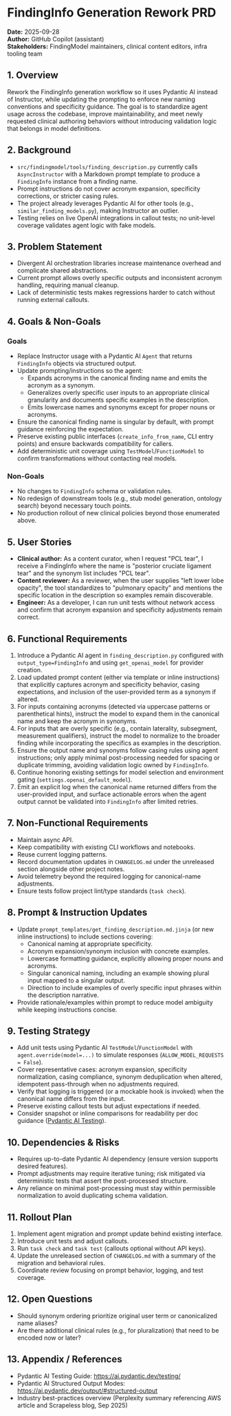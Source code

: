 # FindingInfo Generation Rework PRD

**Date:** 2025-09-28  
**Author:** GitHub Copilot (assistant)  
**Stakeholders:** FindingModel maintainers, clinical content editors, infra tooling team

## 1. Overview

Rework the FindingInfo generation workflow so it uses Pydantic AI instead of Instructor, while updating the prompting to enforce new naming conventions and specificity guidance. The goal is to standardize agent usage across the codebase, improve maintainability, and meet newly requested clinical authoring behaviors without introducing validation logic that belongs in model definitions.

## 2. Background

- `src/findingmodel/tools/finding_description.py` currently calls `AsyncInstructor` with a Markdown prompt template to produce a `FindingInfo` instance from a finding name.
- Prompt instructions do not cover acronym expansion, specificity corrections, or stricter casing rules.
- The project already leverages Pydantic AI for other tools (e.g., `similar_finding_models.py`), making Instructor an outlier.
- Testing relies on live OpenAI integrations in callout tests; no unit-level coverage validates agent logic with fake models.

## 3. Problem Statement

- Divergent AI orchestration libraries increase maintenance overhead and complicate shared abstractions.
- Current prompt allows overly specific outputs and inconsistent acronym handling, requiring manual cleanup.
- Lack of deterministic tests makes regressions harder to catch without running external callouts.

## 4. Goals & Non-Goals

### Goals

- Replace Instructor usage with a Pydantic AI `Agent` that returns `FindingInfo` objects via structured output.
- Update prompting/instructions so the agent:
  - Expands acronyms in the canonical finding name and emits the acronym as a synonym.
  - Generalizes overly specific user inputs to an appropriate clinical granularity and documents specific examples in the description.
  - Emits lowercase names and synonyms except for proper nouns or acronyms.
- Ensure the canonical finding name is singular by default, with prompt guidance reinforcing the expectation.
- Preserve existing public interfaces (`create_info_from_name`, CLI entry points) and ensure backwards compatibility for callers.
- Add deterministic unit coverage using `TestModel`/`FunctionModel` to confirm transformations without contacting real models.

### Non-Goals

- No changes to `FindingInfo` schema or validation rules.
- No redesign of downstream tools (e.g., stub model generation, ontology search) beyond necessary touch points.
- No production rollout of new clinical policies beyond those enumerated above.

## 5. User Stories

- **Clinical author:** As a content curator, when I request "PCL tear", I receive a FindingInfo where the name is "posterior cruciate ligament tear" and the synonym list includes "PCL tear".
- **Content reviewer:** As a reviewer, when the user supplies "left lower lobe opacity", the tool standardizes to "pulmonary opacity" and mentions the specific location in the description so examples remain discoverable.
- **Engineer:** As a developer, I can run unit tests without network access and confirm that acronym expansion and specificity adjustments remain correct.

## 6. Functional Requirements

1. Introduce a Pydantic AI agent in `finding_description.py` configured with `output_type=FindingInfo` and using `get_openai_model` for provider creation.
2. Load updated prompt content (either via template or inline instructions) that explicitly captures acronym and specificity behavior, casing expectations, and inclusion of the user-provided term as a synonym if altered.
3. For inputs containing acronyms (detected via uppercase patterns or parenthetical hints), instruct the model to expand them in the canonical name and keep the acronym in synonyms.
4. For inputs that are overly specific (e.g., contain laterality, subsegment, measurement qualifiers), instruct the model to normalize to the broader finding while incorporating the specifics as examples in the description.
5. Ensure the output name and synonyms follow casing rules using agent instructions; only apply minimal post-processing needed for spacing or duplicate trimming, avoiding validation logic owned by `FindingInfo`.
6. Continue honoring existing settings for model selection and environment gating (`settings.openai_default_model`).
7. Emit an explicit log when the canonical name returned differs from the user-provided input, and surface actionable errors when the agent output cannot be validated into `FindingInfo` after limited retries.

## 7. Non-Functional Requirements

- Maintain async API.
- Keep compatibility with existing CLI workflows and notebooks.
- Reuse current logging patterns.
- Record documentation updates in `CHANGELOG.md` under the unreleased section alongside other project notes.
- Avoid telemetry beyond the required logging for canonical-name adjustments.
- Ensure tests follow project lint/type standards (`task check`).

## 8. Prompt & Instruction Updates

- Update `prompt_templates/get_finding_description.md.jinja` (or new inline instructions) to include sections covering:
  - Canonical naming at appropriate specificity.
  - Acronym expansion/synonym inclusion with concrete examples.
  - Lowercase formatting guidance, explicitly allowing proper nouns and acronyms.
  - Singular canonical naming, including an example showing plural input mapped to a singular output.
  - Direction to include examples of overly specific input phrases within the description narrative.
- Provide rationale/examples within prompt to reduce model ambiguity while keeping instructions concise.

## 9. Testing Strategy

- Add unit tests using Pydantic AI `TestModel`/`FunctionModel` with `agent.override(model=...)` to simulate responses (`ALLOW_MODEL_REQUESTS = False`).
- Cover representative cases: acronym expansion, specificity normalization, casing compliance, synonym deduplication when altered, idempotent pass-through when no adjustments required.
- Verify that logging is triggered (or a mockable hook is invoked) when the canonical name differs from the input.
- Preserve existing callout tests but adjust expectations if needed.
- Consider snapshot or inline comparisons for readability per doc guidance ([Pydantic AI Testing](https://ai.pydantic.dev/testing/)).

## 10. Dependencies & Risks

- Requires up-to-date Pydantic AI dependency (ensure version supports desired features).
- Prompt adjustments may require iterative tuning; risk mitigated via deterministic tests that assert the post-processed structure.
- Any reliance on minimal post-processing must stay within permissible normalization to avoid duplicating schema validation.

## 11. Rollout Plan

1. Implement agent migration and prompt update behind existing interface.
2. Introduce unit tests and adjust callouts.
3. Run `task check` and `task test` (callouts optional without API keys).
4. Update the unreleased section of `CHANGELOG.md` with a summary of the migration and behavioral rules.
5. Coordinate review focusing on prompt behavior, logging, and test coverage.

## 12. Open Questions

- Should synonym ordering prioritize original user term or canonicalized name aliases?
- Are there additional clinical rules (e.g., for pluralization) that need to be encoded now or later?

## 13. Appendix / References

- Pydantic AI Testing Guide: <https://ai.pydantic.dev/testing/>
- Pydantic AI Structured Output Modes: <https://ai.pydantic.dev/output/#structured-output>
- Industry best-practices overview (Perplexity summary referencing AWS article and Scrapeless blog, Sep 2025)
